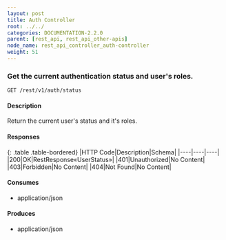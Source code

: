 ```yaml
---
layout: post
title: Auth Controller
root: ../../
categories: DOCUMENTATION-2.2.0
parent: [rest_api, rest_api_other-apis]
node_name: rest_api_controller_auth-controller
weight: 51
---
```


### Get the current authentication status and user's roles.
```
GET /rest/v1/auth/status
```

#### Description

Return the current user's status and it's roles.

#### Responses

{: .table .table-bordered}
|HTTP Code|Description|Schema|
|----|----|----|
|200|OK|RestResponse«UserStatus»|
|401|Unauthorized|No Content|
|403|Forbidden|No Content|
|404|Not Found|No Content|


#### Consumes

* application/json

#### Produces

* application/json

